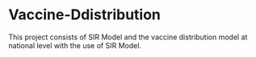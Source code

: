 # Vaccine-Ddistribution
This project consists of SIR Model and the vaccine distribution model at national level with the use of SIR Model.
